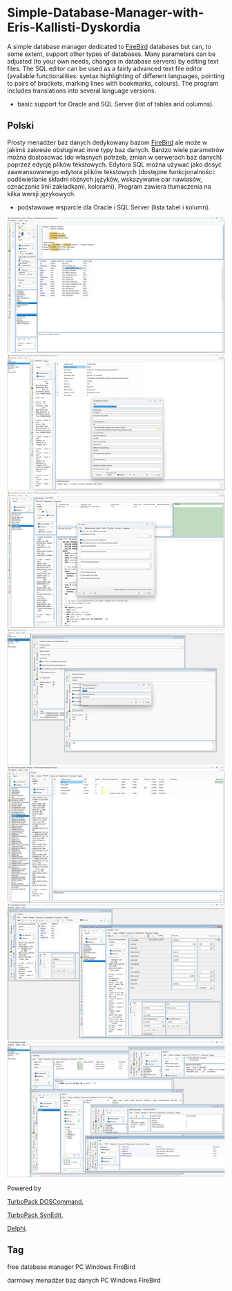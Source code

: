 # Simple-Database-Manager-with-Eris-Kallisti-Dyskordia

A simple database manager dedicated to [FireBird](https://firebirdsql.org/) databases but can, to some extent, support other types of databases. Many parameters can be adjusted (to your own needs, changes in database servers) by editing text files. The SQL editor can be used as a fairly advanced text file editor (available functionalities: syntax highlighting of different languages, pointing to pairs of brackets, marking lines with bookmarks, colours). The program includes translations into several language versions.
* basic support for Oracle and SQL Server (list of tables and columns).


## Polski

Prosty menadżer baz danych dedykowany bazom [FireBird](https://firebirdsql.org/) ale może w jakimś zakresie obsługiwać inne typy baz danych. Bardzo wiele parametrów można dostosować (do własnych potrzeb, zmian w serwerach baz danych) poprzez edycję plików tekstowych. Edytora SQL można używać jako dosyć zaawansowanego edytora plików tekstowych (dostępne funkcjonalności: podświetlanie składni różnych języków, wskazywanie par nawiasów, oznaczanie linii zakładkami, kolorami). Program zawiera tłumaczenia na kilka wersji językowych.
* podstawowe wsparcie dla Oracle i SQL Server (lista tabel i kolumn).


<a href="https://github.com/jacek-mulawka/Simple-Database-Manager-with-Eris-Kallisti-Dyskordia/blob/main/Gallery/Simple%20Database%20Manager%20with%20Eris%20Kallisti%20Dyskordia%2001.jpg">
  <img src="https://github.com/jacek-mulawka/Simple-Database-Manager-with-Eris-Kallisti-Dyskordia/blob/main/Gallery/M/Simple%20Database%20Manager%20with%20Eris%20Kallisti%20Dyskordia%2001%20m.jpg">
</a>

<a href="https://github.com/jacek-mulawka/Simple-Database-Manager-with-Eris-Kallisti-Dyskordia/blob/main/Gallery/Simple%20Database%20Manager%20with%20Eris%20Kallisti%20Dyskordia%2002.jpg">
  <img src="https://github.com/jacek-mulawka/Simple-Database-Manager-with-Eris-Kallisti-Dyskordia/blob/main/Gallery/M/Simple%20Database%20Manager%20with%20Eris%20Kallisti%20Dyskordia%2002%20m.jpg">
</a>

<a href="https://github.com/jacek-mulawka/Simple-Database-Manager-with-Eris-Kallisti-Dyskordia/blob/main/Gallery/Simple%20Database%20Manager%20with%20Eris%20Kallisti%20Dyskordia%2003.jpg">
  <img src="https://github.com/jacek-mulawka/Simple-Database-Manager-with-Eris-Kallisti-Dyskordia/blob/main/Gallery/M/Simple%20Database%20Manager%20with%20Eris%20Kallisti%20Dyskordia%2003%20m.jpg">
</a>

<a href="https://github.com/jacek-mulawka/Simple-Database-Manager-with-Eris-Kallisti-Dyskordia/blob/main/Gallery/Simple%20Database%20Manager%20with%20Eris%20Kallisti%20Dyskordia%2004.jpg">
  <img src="https://github.com/jacek-mulawka/Simple-Database-Manager-with-Eris-Kallisti-Dyskordia/blob/main/Gallery/M/Simple%20Database%20Manager%20with%20Eris%20Kallisti%20Dyskordia%2004%20m.jpg">
</a>

<a href="https://github.com/jacek-mulawka/Simple-Database-Manager-with-Eris-Kallisti-Dyskordia/blob/main/Gallery/Simple%20Database%20Manager%20with%20Eris%20Kallisti%20Dyskordia%2005.jpg">
  <img src="https://github.com/jacek-mulawka/Simple-Database-Manager-with-Eris-Kallisti-Dyskordia/blob/main/Gallery/M/Simple%20Database%20Manager%20with%20Eris%20Kallisti%20Dyskordia%2005%20m.jpg">
</a>

<a href="https://github.com/jacek-mulawka/Simple-Database-Manager-with-Eris-Kallisti-Dyskordia/blob/main/Gallery/Simple%20Database%20Manager%20with%20Eris%20Kallisti%20Dyskordia%2006.jpg">
  <img src="https://github.com/jacek-mulawka/Simple-Database-Manager-with-Eris-Kallisti-Dyskordia/blob/main/Gallery/M/Simple%20Database%20Manager%20with%20Eris%20Kallisti%20Dyskordia%2006%20m.jpg">
</a>

<a href="https://github.com/jacek-mulawka/Simple-Database-Manager-with-Eris-Kallisti-Dyskordia/blob/main/Gallery/Simple%20Database%20Manager%20with%20Eris%20Kallisti%20Dyskordia%2007.jpg">
  <img src="https://github.com/jacek-mulawka/Simple-Database-Manager-with-Eris-Kallisti-Dyskordia/blob/main/Gallery/M/Simple%20Database%20Manager%20with%20Eris%20Kallisti%20Dyskordia%2007%20m.jpg">
</a>


Powered by

[TurboPack DOSCommand](https://github.com/TurboPack/DOSCommand),

[TurboPack SynEdit](https://github.com/TurboPack/SynEdit),

[Delphi](https://www.embarcadero.com/products/delphi).


## Tag
free database manager PC Windows FireBird

darmowy menadżer baz danych PC Windows FireBird
